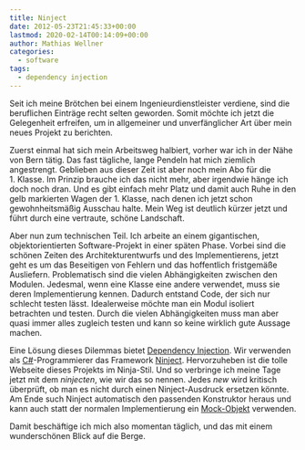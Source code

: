 ```yaml
---
title: Ninject
date: 2012-05-23T21:45:33+00:00
lastmod: 2020-02-14T00:14:09+00:00
author: Mathias Wellner
categories:
  - software
tags:
  - dependency injection
---
```

Seit ich meine Brötchen bei einem Ingenieurdienstleister verdiene, sind die beruflichen Einträge recht selten geworden. Somit möchte ich jetzt die Gelegenheit erfreifen, um in allgemeiner und unverfänglicher Art über mein neues Projekt zu berichten. 

Zuerst einmal hat sich mein Arbeitsweg halbiert, vorher war ich in der Nähe von Bern tätig. Das fast tägliche, lange Pendeln hat mich ziemlich angestrengt. Geblieben aus dieser Zeit ist aber noch mein Abo für die 1.&nbsp;Klasse. Im Prinzip brauche ich das nicht mehr, aber irgendwie hänge ich doch noch dran. Und es gibt einfach mehr Platz und damit auch Ruhe in den gelb markierten Wagen der 1.&nbsp;Klasse, nach denen ich jetzt schon gewohnheitsmäßig Ausschau halte. Mein Weg ist deutlich kürzer jetzt und führt durch eine vertraute, schöne Landschaft. 

Aber nun zum technischen Teil. Ich arbeite an einem gigantischen, objektorientierten Software-Projekt in einer späten Phase. Vorbei sind die schönen Zeiten des Architekturentwurfs und des Implementierens, jetzt geht es um das Beseitigen von Fehlern und das hoffentlich fristgemäße Ausliefern. Problematisch sind die vielen Abhängigkeiten zwischen den Modulen. Jedesmal, wenn eine Klasse eine andere verwendet, muss sie deren Implementierung kennen. Dadurch entstand Code, der sich nur schlecht testen lässt. Idealerweise möchte man ein Modul isoliert betrachten und testen. Durch die vielen Abhängigkeiten muss man aber quasi immer alles zugleich testen und kann so keine wirklich gute Aussage machen. 

Eine Lösung dieses Dilemmas bietet [Dependency Injection](http://de.wikipedia.org/wiki/Dependency_Injection). Wir verwenden als [C#](http://de.wikipedia.org/wiki/C-Sharp)-Programmierer das Framework [Ninject](http://www.ninject.org/). Hervorzuheben ist die tolle Webseite dieses Projekts im Ninja-Stil. Und so verbringe ich meine Tage jetzt mit dem _ninjecten_, wie wir das so nennen. Jedes _new_ wird kritisch überprüft, ob man es nicht durch einen Ninject-Ausdruck ersetzen könnte. Am Ende such Ninject automatisch den passenden Konstruktor heraus und kann auch statt der normalen Implementierung ein [Mock-Objekt](http://de.wikipedia.org/wiki/Mock-Objekt) verwenden. 

Damit beschäftige ich mich also momentan täglich, und das mit einem wunderschönen Blick auf die Berge.
